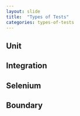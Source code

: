 ```yaml
---
layout: slide
title:  "Types of Tests"
categories: types-of-tests
---
```


## Unit

## Integration

## Selenium

## Boundary

